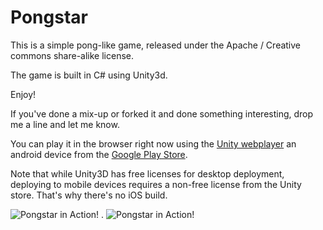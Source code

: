 Pongstar
==

This is a simple pong-like game, released under the Apache / Creative commons share-alike license.

The game is built in C# using Unity3d.

Enjoy!

If you've done a mix-up or forked it and done something interesting, drop me a line and let me know.


You can play it in the browser right now using the [Unity webplayer](http://htmlpreview.github.com/?https://github.com/shadowmint/pongstar/master/media/webplayer/pongstar.html)
an android device from the [Google Play Store](https://play.google.com/store/apps/details?id=com.shadowmint.pongstar).

Note that while Unity3D has free licenses for desktop deployment, deploying to mobile devices requires
a non-free license from the Unity store. That's why there's no iOS build. 

![Pongstar in Action!](https://raw.github.com/shadowmint/pongstar/master/media/320x480.1.png) . ![Pongstar in Action!](https://raw.github.com/shadowmint/pongstar/master/media/320x480.2.png)
